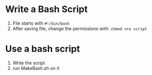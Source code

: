 # Write a Bash Script
1. File starts with `#!/bin/bash`
2. After saving file, change the permissions with: `chmod u+x script`

# Use a bash script
1. Write the script
2. run MakeBash.sh on it
